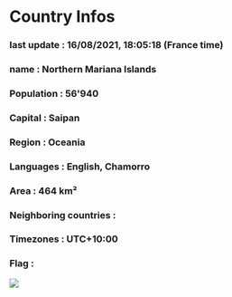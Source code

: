 # Country  Infos
### last update : 16/08/2021, 18:05:18 (France time)

### name : Northern Mariana Islands
### Population : 56'940
### Capital : Saipan
### Region : Oceania
### Languages : English, Chamorro
### Area : 464 km²
### Neighboring countries : 
### Timezones : UTC+10:00

### Flag :
![](https://restcountries.eu/data/mnp.svg)